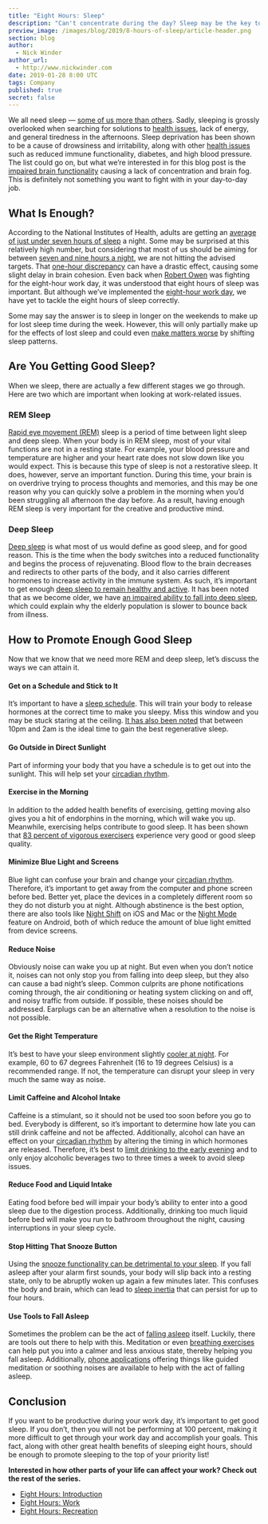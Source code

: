 ```yaml
---
title: "Eight Hours: Sleep"
description: "Can't concentrate during the day? Sleep may be the key to ensuring you do."
preview_image: /images/blog/2019/8-hours-of-sleep/article-header.png
section: blog
author:
  - Nick Winder
author_url:
  - http://www.nickwinder.com
date: 2019-01-28 8:00 UTC
tags: Company
published: true
secret: false
---
```


We all need sleep — [some of us more than others][sleep requirements]. Sadly, sleeping is grossly overlooked when searching for solutions to [health issues][], lack of energy, and general tiredness in the afternoons. Sleep deprivation has been shown to be a cause of drowsiness and irritability, along with other [health issues][] such as reduced immune functionality, diabetes, and high blood pressure. The list could go on, but what we’re interested in for this blog post is the [impaired brain functionality][sleep deprivation focus] causing a lack of concentration and brain fog. This is definitely not something you want to fight with in your day-to-day job.

## What Is Enough?

According to the National Institutes of Health, adults are getting an [average of just under seven hours of sleep][average sleep] a night. Some may be surprised at this relatively high number, but considering that most of us should be aiming for between [seven and nine hours a night][sleep requirements], we are not hitting the advised targets. That [one-hour discrepancy][one hour less sleep] can have a drastic effect, causing some slight delay in brain cohesion. Even back when [Robert Owen][] was fighting for the eight-hour work day, it was understood that eight hours of sleep was important. But although we’ve implemented the [eight-hour work day][eight hours: work], we have yet to tackle the eight hours of sleep correctly.

Some may say the answer is to sleep in longer on the weekends to make up for lost sleep time during the week. However, this will only partially make up for the effects of lost sleep and could even [make matters worse][catching up on sleep] by shifting sleep patterns.

## Are You Getting Good Sleep?

When we sleep, there are actually a few different stages we go through. Here are two which are important when looking at work-related issues.

### REM Sleep

[Rapid eye movement (REM)][rem sleep] sleep is a period of time between light sleep and deep sleep. When your body is in REM sleep, most of your vital functions are not in a resting state. For example, your blood pressure and temperature are higher and your heart rate does not slow down like you would expect. This is because this type of sleep is not a restorative sleep. It does, however, serve an important function. During this time, your brain is on overdrive trying to process thoughts and memories, and this may be one reason why you can quickly solve a problem in the morning when you’d been struggling all afternoon the day before. As a result, having enough REM sleep is very important for the creative and productive mind.

### Deep Sleep

[Deep sleep][] is what most of us would define as good sleep, and for good reason. This is the time when the body switches into a reduced functionality and begins the process of rejuvenating. Blood flow to the brain decreases and redirects to other parts of the body, and it also carries different hormones to increase activity in the immune system. As such, it’s important to get enough [deep sleep to remain healthy and active][sleep deprivation effects]. It has been noted that as we become older, we have [an impaired ability to fall into deep sleep][sleep troubles and age], which could explain why the elderly population is slower to bounce back from illness.

## How to Promote Enough Good Sleep

Now that we know that we need more REM and deep sleep, let’s discuss the ways we can attain it.

#### Get on a Schedule and Stick to It

It’s important to have a [sleep schedule][]. This will train your body to release hormones at the correct time to make you sleepy. Miss this window and you may be stuck staring at the ceiling. [It has also been noted][time to sleep] that between 10pm and 2am is the ideal time to gain the best regenerative sleep.

#### Go Outside in Direct Sunlight

Part of informing your body that you have a schedule is to get out into the sunlight. This will help set your [circadian rhythm][].

#### Exercise in the Morning

In addition to the added health benefits of exercising, getting moving also gives you a hit of endorphins in the morning, which will wake you up. Meanwhile, exercising helps contribute to good sleep. It has been shown that [83 percent of vigorous exercisers][sleep stats] experience very good or good sleep quality.

#### Minimize Blue Light and Screens

Blue light can confuse your brain and change your [circadian rhythm][]. Therefore, it’s important to get away from the computer and phone screen before bed. Better yet, place the devices in a completely different room so they do not disturb you at night. Although abstinence is the best option, there are also tools like [Night Shift][] on iOS and Mac or the [Night Mode][] feature on Android, both of which reduce the amount of blue light emitted from device screens.

#### Reduce Noise

Obviously noise can wake you up at night. But even when you don’t notice it, noises can not only stop you from falling into deep sleep, but they also can cause a bad night’s sleep. Common culprits are phone notifications coming through, the air conditioning or heating system clicking on and off, and noisy traffic from outside. If possible, these noises should be addressed. Earplugs can be an alternative when a resolution to the noise is not possible.

#### Get the Right Temperature

It’s best to have your sleep environment slightly [cooler at night][]. For example, 60 to 67 degrees Fahrenheit (16 to 19 degrees Celsius) is a recommended range. If not, the temperature can disrupt your sleep in very much the same way as noise.

#### Limit Caffeine and Alcohol Intake

Caffeine is a stimulant, so it should not be used too soon before you go to bed. Everybody is different, so it’s important to determine how late you can still drink caffeine and not be affected. Additionally, alcohol can have an effect on your [circadian rhythm][] by altering the timing in which hormones are released. Therefore, it’s best to [limit drinking to the early evening][] and to only enjoy alcoholic beverages two to three times a week to avoid sleep issues.

#### Reduce Food and Liquid Intake

Eating food before bed will impair your body’s ability to enter into a good sleep due to the digestion process. Additionally, drinking too much liquid before bed will make you run to bathroom throughout the night, causing interruptions in your sleep cycle.

#### Stop Hitting That Snooze Button

Using the [snooze functionality can be detrimental to your sleep][snooze button]. If you fall asleep after your alarm first sounds, your body will slip back into a resting state, only to be abruptly woken up again a few minutes later. This confuses the body and brain, which can lead to [sleep inertia][] that can persist for up to four hours.

#### Use Tools to Fall Asleep

Sometimes the problem can be the act of [falling asleep][] itself. Luckily, there are tools out there to help with this. Meditation or even [breathing exercises][] can help put you into a calmer and less anxious state, thereby helping you fall asleep. Additionally, [phone applications][] offering things like guided meditation or soothing noises are available to help with the act of falling asleep.

## Conclusion

If you want to be productive during your work day, it’s important to get good sleep. If you don’t, then you will not be performing at 100 percent, making it more difficult to get through your work day and accomplish your goals. This fact, along with other great health benefits of sleeping eight hours, should be enough to promote sleeping to the top of your priority list!

**Interested in how other parts of your life can affect your work? Check out the rest of the series.**

- [Eight Hours: Introduction][]
- [Eight Hours: Work][]
- [Eight Hours: Recreation][]

[health issues]: http://healthysleep.med.harvard.edu/healthy/matters/consequences/sleep-and-disease-risk
[sleep requirements]: https://sleepfoundation.org/excessivesleepiness/content/how-much-sleep-do-we-really-need-0
[sleep deprivation focus]: https://www.thesleepdoctor.com/2018/04/17/heres-why-you-cant-think-straight-when-youre-sleep-deprived/
[average sleep]: https://www.nhlbi.nih.gov/files/docs/public/sleep/healthy_sleep.pdf
[one hour less sleep]: https://www.psychologytoday.com/us/blog/child-sleep-zzzs/201210/how-much-does-one-hour-lost-sleep-matter
[catching up on sleep]: https://sleep.org/articles/catching-up-on-sleep/
[rem sleep]: https://www.sleepassociation.org/about-sleep/stages-of-sleep/rem-sleep/
[deep sleep]: https://www.sleepassociation.org/about-sleep/stages-of-sleep/deep-sleep/
[sleep deprivation effects]: https://www.healthline.com/health/sleep-deprivation/effects-on-body#1
[sleep troubles and age]: https://www.sleepfoundation.org/sleep-topics/aging-and-sleep
[sleep schedule]: https://sleep.org/articles/day-in-day-out-the-importance-of-routine-in-our-daily-lives/
[time to sleep]: https://www.doctoroz.com/blog/kulreet-chaudhary-md/sleep-and-longevity
[sleep stats]: https://sleepfoundation.org/sleep-polls-data/sleep-in-america-poll/2013-exercise-and-sleep
[cooler at night]: https://sleep.org/articles/temperature-for-sleep/
[limit drinking to the early evening]: https://www.thesleepdoctor.com/2017/11/15/truth-alcohol-sleep/
[robert owen]: https://en.wikipedia.org/wiki/Robert_Owen
[circadian rhythm]: https://sleepfoundation.org/sleep-topics/what-circadian-rhythm
[snooze button]: https://www.huffingtonpost.com/2014/08/01/why-hitting-snooze-is-bad-for-health_n_5630707.html
[sleep inertia]: https://en.wikipedia.org/wiki/Sleep_inertia
[falling asleep]: https://www.sleepscore.com/articles/5-reasons-might-trouble-falling-asleep
[breathing exercises]: https://www.medicaldaily.com/life-hack-sleep-4-7-8-breathing-exercise-will-supposedly-put-you-sleep-just-60-332122
[phone applications]: https://www.healthline.com/health/healthy-sleep/top-insomnia-iphone-android-apps#sleep-genius
[night shift]: https://support.apple.com/en-us/HT207570
[night mode]: https://www.howtogeek.com/270552/how-to-enable-a-night-mode-in-android-to-reduce-eyestrain/
[eight hours: introduction]: https://pspdfkit.com/blog/2019/eight-hours-introduction/
[eight hours: work]: https://pspdfkit.com/blog/2019/eight-hours-work/
[eight hours: recreation]: https://pspdfkit.com/blog/2019/eight-hours-recreation/
